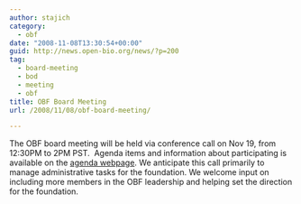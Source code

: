 ```yaml
---
author: stajich
category:
  - obf
date: "2008-11-08T13:30:54+00:00"
guid: http://news.open-bio.org/news/?p=200
tag:
  - board-meeting
  - bod
  - meeting
  - obf
title: OBF Board Meeting
url: /2008/11/08/obf-board-meeting/

---
```

The OBF board meeting will be held via conference call on Nov 19, from 12:30PM to 2PM PST.  Agenda items and information about participating is available on the [agenda webpage](http://open-bio.org/wiki/Minutes:2008_ConfCall). We anticipate this call primarily to manage administrative tasks for the foundation. We welcome input on including more members in the OBF leadership and helping set the direction for the foundation.
